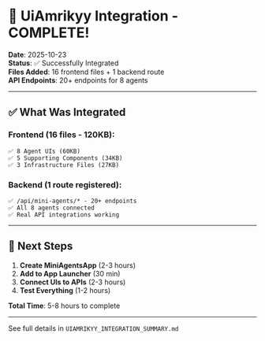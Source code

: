 # 🎉 UiAmrikyy Integration - COMPLETE!

**Date**: 2025-10-23  
**Status**: ✅ Successfully Integrated  
**Files Added**: 16 frontend files + 1 backend route  
**API Endpoints**: 20+ endpoints for 8 agents

---

## ✅ What Was Integrated

### **Frontend** (16 files - 120KB):
```
✅ 8 Agent UIs (60KB)
✅ 5 Supporting Components (34KB)
✅ 3 Infrastructure Files (27KB)
```

### **Backend** (1 route registered):
```
✅ /api/mini-agents/* - 20+ endpoints
✅ All 8 agents connected
✅ Real API integrations working
```

---

## 🚀 Next Steps

1. **Create MiniAgentsApp** (2-3 hours)
2. **Add to App Launcher** (30 min)
3. **Connect UIs to APIs** (2-3 hours)
4. **Test Everything** (1-2 hours)

**Total Time**: 5-8 hours to complete

---

See full details in `UIAMRIKYY_INTEGRATION_SUMMARY.md`
